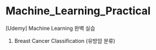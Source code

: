 # Machine_Learning_Practical
[Udemy] Machine Learning 완벽 실습

1. Breast Cancer Classification (유방암 분류)
